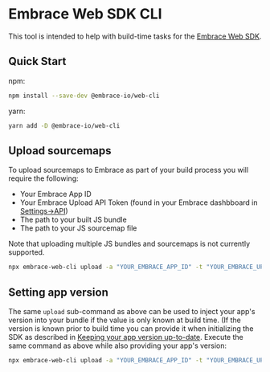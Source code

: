 # Embrace Web SDK CLI

This tool is intended to help with build-time tasks for the [Embrace Web SDK](../README.md).

## Quick Start

npm:

```sh
npm install --save-dev @embrace-io/web-cli
```

yarn:

```sh
yarn add -D @embrace-io/web-cli
```

## Upload sourcemaps

To upload sourcemaps to Embrace as part of your build process you will require the following:
* Your Embrace App ID
* Your Embrace Upload API Token (found in your Embrace dashbboard in
[Settings->API](https://dash.embrace.io/settings/organization/api))
* The path to your built JS bundle
* The path to your JS sourcemap file

Note that uploading multiple JS bundles and sourcemaps is not currently supported.

```sh
npx embrace-web-cli upload -a "YOUR_EMBRACE_APP_ID" -t "YOUR_EMBRACE_UPLOAD_API_TOKEN" -b "BUNDLE_PATH" -m "SOURCE_MAP_PATH"
```

## Setting app version

The same `upload` sub-command as above can be used to inject your app's version into your bundle if the value is only
known at build time. (If the version is known prior to build time you can provide it when initializing the SDK as
described in [Keeping your app version up-to-date](../README.md#including-the-sdk-as-a-code-snippet-from-cdn). Execute
the same command as above while also providing your app's version:

```sh
npx embrace-web-cli upload -a "YOUR_EMBRACE_APP_ID" -t "YOUR_EMBRACE_UPLOAD_API_TOKEN" -b "BUNDLE_PATH" -m "SOURCE_MAP_PATH" --app-version "APP_VERSION"
```
